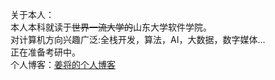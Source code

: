 关于本人：  
本人本科就读于~~世界一流大学的~~山东大学软件学院。  
对计算机方向兴趣广泛:全栈开发，算法，AI，大数据，数字媒体...  
正在准备考研中。  
个人博客：[姜将的个人博客](https://jiang54864.github.io/)
